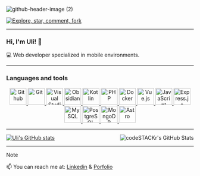 ![github-header-image (2)](https://github.com/ulisescastell/ulisescastell/assets/149115239/b23e5359-f412-485e-830d-69be6d575b33)

[![Explore, star, comment, fork](https://readme-typing-svg.demolab.com?font=Ubuntu+mono&weight=300&size=18&color=FFF&multiline=false&random=true&width=435&lines=Feel+free+to+explore%2C+star%2C+clone;fork+and+comment+my+repos+%26+gists)](https://git.io/typing-svg)

---

### Hi, I'm Uli! 👋

💻 Web developer specialized in mobile environments.

---

### Languages and tools

<div align="center">
  <a href="https://github.com" target="_blank">
    <img alt="Github" title="Github" width=45px src="https://cdn.simpleicons.org/github/_/white" />
  </a>
  <a href="https://git-scm.com" target="_blank">
    <img alt="Git" title="Git" width=45px src="https://cdn.jsdelivr.net/gh/devicons/devicon/icons/git/git-original.svg" />
  </a>
  <a href="https://code.visualstudio.com/" target="_blank">
    <img alt="Visual Studio Code" title="Visual Studio Code" width=45px src="https://cdn.jsdelivr.net/gh/devicons/devicon/icons/vscode/vscode-original.svg" />
  </a>
  <a href="https://obsidian.md/" target="_blank">
    <img alt="Obsidian" title="Obsidian" width=45px src="https://cdn.simpleicons.org/obsidian/7C3AED" />
  </a>
  <a href="https://kotlinlang.org/" target="_blank">
    <img alt="Kotlin" title="Kotlin" width=45px src="https://cdn.jsdelivr.net/gh/devicons/devicon/icons/kotlin/kotlin-original.svg" />
  </a>
  <a href="https://www.php.net/" target="_blank">
    <img alt="PHP" title="PHP" width=45px src="https://cdn.jsdelivr.net/gh/devicons/devicon/icons/php/php-original.svg" />
  </a>
  <a href="https://www.docker.com/" target="_blank">
    <img alt="Docker" title="Docker" width=45px src="https://cdn.jsdelivr.net/gh/devicons/devicon/icons/docker/docker-original.svg" />
  </a>
  <a href="https://vuejs.org/" target="_blank">
    <img alt="Vue.js" title="Vue.js" width=45px src="https://cdn.jsdelivr.net/gh/devicons/devicon/icons/vuejs/vuejs-original.svg" />
  </a>
  <a href="https://www.javascript.com/" target="_blank">
    <img alt="JavaScript" title="JavaScript" width=45px src="https://cdn.jsdelivr.net/gh/devicons/devicon/icons/javascript/javascript-original.svg" />
  </a>
  <a href="https://expressjs.com/" target="_blank">
    <img alt="Express.js" title="Express.js" width=45px src="https://cdn.jsdelivr.net/gh/devicons/devicon/icons/express/express-original.svg" />
  </a>
  <a href="https://www.mysql.com/" target="_blank">
    <img alt="MySQL" title="MySQL" width=45px src="https://cdn.jsdelivr.net/gh/devicons/devicon/icons/mysql/mysql-original.svg" />
  </a>
  <a href="https://www.postgresql.org/" target="_blank">
    <img alt="PostgreSQL" title="PostgreSQL" width=45px src="https://cdn.jsdelivr.net/gh/devicons/devicon/icons/postgresql/postgresql-original.svg" />
  </a>
  <a href="https://www.mongodb.com/" target="_blank">
    <img alt="MongoDB" title="MongoDB" width=45px src="https://cdn.jsdelivr.net/gh/devicons/devicon/icons/mongodb/mongodb-original.svg" />
  </a>
<a href="https://astro.build/" target="_blank">
  <img alt="Astro" title="Astro" width=45px src="https://cdn.simpleicons.org/astro/FF5A03" />
</a>
</div>

  
---
[![Uli's GitHub stats](https://github-readme-stats.vercel.app/api?username=ulisescastell)](https://github.com/anuraghazra/github-readme-stats) <img align="right" alt="codeSTACKr's GitHub Stats" src="https://github-readme-stats.vercel.app/api/top-langs/?username=ulisescastell&layout=compact" />

---

>[!NOTE]
>📫 You can reach me at: [Linkedin](https://es.linkedin.com/in/ulises-castell "Linkedin Profile") & [Porfolio](https://ulisescastell.com)



